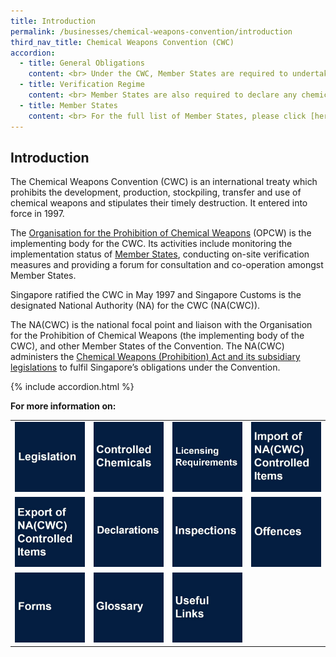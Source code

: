 ```yaml
---
title: Introduction
permalink: /businesses/chemical-weapons-convention/introduction
third_nav_title: Chemical Weapons Convention (CWC)
accordion:
  - title: General Obligations
    content: <br> Under the CWC, Member States are required to undertake the following general obligations <br><br> -   Never to develop, produce, otherwise acquire, stockpile or retain chemical weapons, or transfer, directly or indirectly, chemical weapons to anyone <br> -   Never to use chemical weapons <br> -   Never to engage in any military preparations to use chemical weapons <br> -   Never assist, encourage or induce, in any way, anyone to engage in any activity prohibited to a Member State under this Convention <br> -   To destroy all chemical weapons and all chemical weapons production facilities that it owns or possesses or that are located in any place under its jurisdiction and control <br> -   To destroy all chemical weapons that it abandoned on the territory of another Member State <br> -   Not to use riot control agents as a method of warfare <br> 
  - title: Verification Regime
    content: <br> Member States are also required to declare any chemical weapons-related activities and industrial activities relating to the  [scheduled chemicals](/businesses/chemical-weapons-convention/controlled-chemicals)  and facilities producing unscheduled discrete organic chemicals. <br><br> The declarations are the basis for data monitoring and on-site  [inspections](/businesses/chemical-weapons-convention/inspections)  at the declared facilities. These inspections seek to verify that activities at the declared facilities are in accordance with the obligations of the Convention, and consistent with the submitted declarations. It is a confidence-building measure for ensuring that Member States meet the requirements of the Convention, and serves as deterrence against any intention to contravene the provisions of the Convention. <br>
  - title: Member States
    content: <br> For the full list of Member States, please click [here](http://www.opcw.org/about-opcw/member-states/){:target="_blank"}.     
---
```


## **Introduction** 
The Chemical Weapons Convention (CWC) is an international treaty which prohibits the development, production, stockpiling, transfer and use of chemical weapons and stipulates their timely destruction. It entered into force in 1997.

The  [Organisation for the Prohibition of Chemical Weapons](http://www.opcw.org/)  (OPCW) is the implementing body for the CWC. Its activities include monitoring the implementation status of  [Member States](http://www.opcw.org/html/db/members_ratifyer.html), conducting on-site verification measures and providing a forum for consultation and co-operation amongst Member States.

Singapore ratified the CWC in May 1997 and Singapore Customs is the designated National Authority (NA) for the CWC (NA(CWC)).

The NA(CWC) is the national focal point and liaison with the Organisation for the Prohibition of Chemical Weapons (the implementing body of the CWC), and other Member States of the Convention. The NA(CWC) administers the  [Chemical Weapons (Prohibition) Act and its subsidiary legislations](/businesses/compliance/overview)  to fulfil Singapore’s obligations under the Convention.

{% include accordion.html %}

**For more information on:** 

|  |  |  |  |
|--|--|--|--|
| [![](/images/cwc1.jpg)](/businesses/chemical-weapons-convention/legislation) | [![](/images/cwc2.jpg)](/businesses/chemical-weapons-convention/controlled-chemicals) | [![](/images/cwc3.jpg)](/businesses/chemical-weapons-convention/licensing-requirements) | [![](/images/cwc4.jpg)](/businesses/chemical-weapons-convention/import-of-na-cwc-controlled-items) |
| [![](/images/cwc5.jpg)](/businesses/chemical-weapons-convention/export-of-na-cwc-controlled-items)| [![](/images/cwc6.jpg)](/businesses/chemical-weapons-convention/declarations) | [![](/images/cwc8.jpg)](/businesses/chemical-weapons-convention/inspections)| [![](/images/cwc7.jpg)](/businesses/chemical-weapons-convention/offences) |
| [![](/images/cwc9.jpg)](/eservices/customs-forms-and-service-links)| [![](/images/cwc10.jpg)](/businesses/chemical-weapons-convention/glossary)| [![](/images/cwc11.jpg)](/businesses/chemical-weapons-convention/useful-links)  | | |
